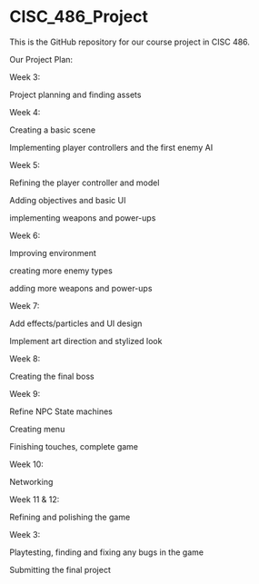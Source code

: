 # CISC_486_Project
This is the GitHub repository for our course project in CISC 486. 

Our Project Plan:

Week 3: 

Project planning and finding assets 

Week 4: 

Creating a basic scene

Implementing player controllers and the first enemy AI

Week 5: 

Refining the player controller and model

Adding objectives and basic UI

implementing weapons and power-ups

Week 6: 

Improving environment

creating more enemy types

adding more weapons and power-ups

Week 7: 

Add effects/particles and UI design

Implement art direction and stylized look

Week 8: 

Creating the final boss

Week 9: 

Refine NPC State machines

Creating menu

Finishing touches, complete game

Week 10: 

Networking

Week 11 & 12: 

Refining and polishing the game

Week 3: 

Playtesting, finding and fixing any bugs in the game

Submitting the final project